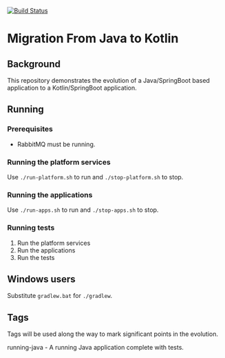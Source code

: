 [![Build Status](https://travis-ci.org/mikegehard/user-management-evolution-kotlin.svg)](https://travis-ci.org/mikegehard/user-management-evolution-kotlin)

# Migration From Java to Kotlin

## Background
This repository demonstrates the evolution of a Java/SpringBoot based
application to a Kotlin/SpringBoot application.

## Running

### Prerequisites

* RabbitMQ must be running.

### Running the platform services

Use `./run-platform.sh` to run and `./stop-platform.sh` to stop.

### Running the applications

Use `./run-apps.sh` to run and `./stop-apps.sh` to stop.

### Running tests

1. Run the platform services
1. Run the applications
1. Run the tests

## Windows users

Substitute `gradlew.bat` for `./gradlew`.

## Tags

Tags will be used along the way to mark significant points in the evolution.

running-java - A running Java application complete with tests.
